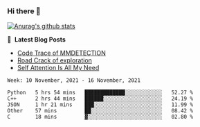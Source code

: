 ### Hi there 👋

<!--
**LRY89757/LRY89757** is a ✨ _special_ ✨ repository because its `README.md` (this file) appears on your GitHub profile.

Here are some ideas to get you started:

- 🔭 I’m currently working on ...
- 🌱 I’m currently learning ...
- 👯 I’m looking to collaborate on ...
- 🤔 I’m looking for help with ...
- 💬 Ask me about ...
- 📫 How to reach me: ...
- 😄 Pronouns: ...
- ⚡ Fun fact: ...
-->
[![Anurag's github stats](https://github-readme-stats.vercel.app/api?username=LRY89757)](https://github.com/anuraghazra/github-readme-stats)

📕 &nbsp;**Latest Blog Posts**
<!-- BLOG-POST-LIST:START -->
- [Code Trace of MMDETECTION](https://lry89757.github.io/2021/10/16/code-trace-of-mmdetection/)
- [Road Crack of exploration](https://lry89757.github.io/2021/10/04/lu-mian-lie-feng-shu-ju-ji-diao-yan/)
- [Self Attention Is All My Need](https://lry89757.github.io/2021/10/13/self-attention-is-all-my-need/)
<!-- - [God Mode in browsers: document.designMode = "on"](https://dev.to/gautamkrishnar/god-mode-in-browsers-document-designmode-on-2pmo) -->
<!-- BLOG-POST-LIST:END -->

 <!--START_SECTION:waka-->
```text
Week: 10 November, 2021 - 16 November, 2021

Python   5 hrs 54 mins   █████████████░░░░░░░░░░░░   52.27 % 
C++      2 hrs 44 mins   ██████░░░░░░░░░░░░░░░░░░░   24.19 % 
JSON     1 hr 21 mins    ███░░░░░░░░░░░░░░░░░░░░░░   11.99 % 
Other    57 mins         ██░░░░░░░░░░░░░░░░░░░░░░░   08.42 % 
C        18 mins         ▓░░░░░░░░░░░░░░░░░░░░░░░░   02.80 % 
```
<!--END_SECTION:waka-->
